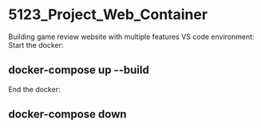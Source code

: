 # 5123_Project_Web_Container
Building game review website with multiple features
VS code environment:
Start the docker: 
  ## docker-compose up --build
End the docker: 
  ## docker-compose down
